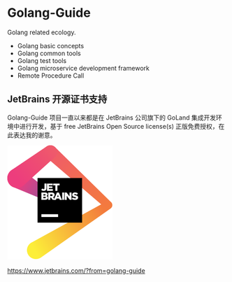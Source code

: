 # Golang-Guide

Golang related ecology.

- Golang basic concepts
- Golang common tools
- Golang test tools
- Golang microservice development framework
- Remote Procedure Call

## JetBrains 开源证书支持

Golang-Guide 项目一直以来都是在 JetBrains 公司旗下的 GoLand 集成开发环境中进行开发，基于 free JetBrains Open Source license(s) 正版免费授权，在此表达我的谢意。

![images](docs/images/jetbrains.svg)

https://www.jetbrains.com/?from=golang-guide